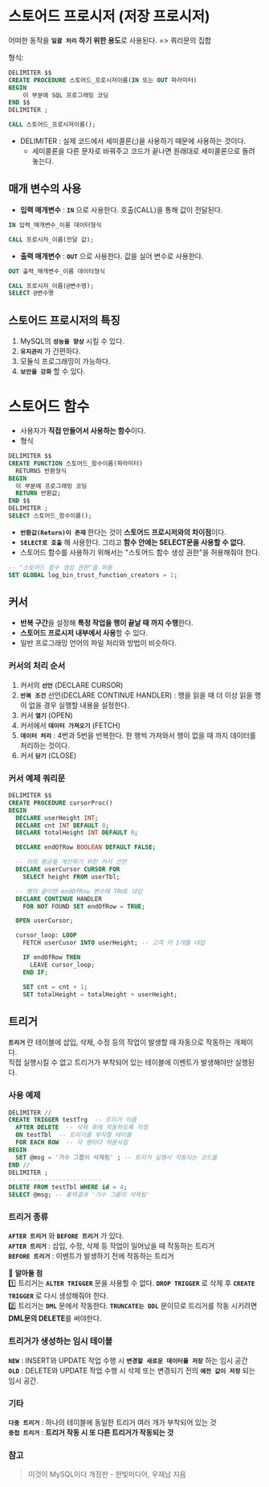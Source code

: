 # 스토어드 프로시저 (저장 프로시저)
어떠한 동작을 **`일괄 처리`** **하기 위한 용도**로 사용된다. => 쿼리문의 집합

형식:
```sql
DELIMITER $$
CREATE PROCEDURE 스토어드_프로시저이름(IN 또는 OUT 파라미터)
BEGIN
    이 부분에 SQL 프로그래밍 코딩
END $$
DELIMITER ;

CALL 스토어드_프로시저이름();
```
- DELIMITER : 실제 코드에서 세미콜론(;)을 사용하기 때문에 사용하는 것이다.
  - 세미콜론을 다른 문자로 바꿔주고 코드가 끝나면 원래대로 세미콜론으로 돌려 놓는다.

## 매개 변수의 사용
- **입력 매개변수** : **`IN`** 으로 사용한다. 호출(CALL)을 통해 값이 전달된다.
```sql
IN 입력_매개변수_이름 데이터형식
```
```sql
CALL 프로시저_이름(전달 값);
```
- **출력 매개변수** : **`OUT`** 으로 사용한다. 값을 실어 변수로 사용한다.
```sql
OUT 출력_매개변수_이름 데이터형식
```
```sql
CALL 프로시저_이름(@변수명);
SELECT @변수명
```

## 스토어드 프로시저의 특징
1. MySQL의 **`성능을 향상`** 시킬 수 있다.
2. **`유지관리`** 가 간편하다.
3. 모듈식 프로그래밍이 가능하다.
4. **`보안을 강화`** 할 수 있다.

# 스토어드 함수
- 사용자가 **직접 만들어서 사용하는 함수**이다.
- 형식
```sql
DELIMITER $$
CREATE FUNCTION 스토어드_함수이름(파라미터)
  RETURNS 반환형식
BEGIN
  이 부분에 프로그래밍 코딩
  RETURN 반환값;
END $$
DELIMITER ;
SELECT 스토어드_함수이름();
```
- **`반환값(Return)이 존재`** 한다는 것이 **스토어드 프로시저와의 차이점**이다.
- **`SELECT로 호출`** 해 사용한다. 그리고 **함수 안에는 SELECT문을 사용할 수 없다.**
- 스토어드 함수를 사용하기 위해서는 "스토어드 함수 생성 권한"을 허용해줘야 한다.
```sql
-- "스토어드 함수 생성 권한"을 허용
SET GLOBAL log_bin_trust_function_creators = 1;
```

## 커서
- **반복 구간**을 설정해 **특정 작업을 행이 끝날 때 까지 수행**한다.
- **스토어드 프로시저 내부에서 사용**할 수 있다.
- 일반 프로그래밍 언어의 파일 처리와 방법이 비슷하다.
### 커서의 처리 순서
1. 커서의 **`선언`** (DECLARE CURSOR)
2. **`반복 조건`** 선언(DECLARE CONTINUE HANDLER) : 행을 읽을 때 더 이상 읽을 행이 없을 경우 실행할 내용을 설정한다.
3. 커서 **`열기`** (OPEN)
4. 커서에서 **`데이터 가져오기`** (FETCH)
5. **`데이터 처리`** : 4번과 5번을 반복한다. 한 행씩 가져와서 행이 없을 때 까지 데이터를 처리하는 것이다.
6. 커서 **`닫기`** (CLOSE)

### 커서 예제 쿼리문
```sql
DELIMITER $$
CREATE PROCEDURE cursorProc()
BEGIN
  DECLARE userHeight INT;
  DECLARE cnt INT DEFAULT 0;
  DECLARE totalHeight INT DEFAULT 0;

  DECLARE endOfRow BOOLEAN DEFAULT FALSE;

  -- 키의 평균을 계산하기 위한 커서 선언
  DECLARE userCursor CURSOR FOR
    SELECT height FROM userTbl;

  -- 행의 끝이면 endOfRow 변수에 TRUE 대입
  DECLARE CONTINUE HANDLER
    FOR NOT FOUND SET endOfRow = TRUE;

  OPEN userCursor;

  cursor_loop: LOOP
    FETCH userCusor INTO userHeight; -- 고객 키 1개를 대입

    IF endOfRow THEN
      LEAVE cursor_loop;
    END IF;

    SET cnt = cnt + 1;
    SET totalHeight = totalHeight + userHeight;
```

## 트리거
**`트리거`** 란 테이블에 삽입, 삭제, 수정 등의 작업이 발생할 때 자동으로 작동하는 개체이다.<br/>
직접 실행시킬 수 없고 트리거가 부착되어 있는 테이블에 이벤트가 발생해야만 실행된다.

### 사용 예제
```sql
DELIMITER //
CREATE TRIGGER testTrg  -- 트리거 이름
  AFTER DELETE  -- 삭제 후에 작동하도록 지정
  ON testTbl  -- 트리거를 부착할 테이블
  FOR EACH ROW  -- 각 행마다 적용시킴
BEGIN
  SET @msg = '가수 그룹이 삭제됨' ; -- 트리거 실행시 작동되는 코드들
END //
DELIMITER ;
-- -----------------------
DELETE FROM testTbl WHERE id = 4;
SELECT @msg; -- 출력결과 '가수 그룹이 삭제됨'
```

### 트리거 종류
**`AFTER 트리거`** 와 **`BEFORE 트리거`** 가 있다.<br/>
**`AFTER 트리거`** : 삽입, 수정, 삭제 등 작업이 일어났을 때 작동하는 트리거<br/>
**`BEFORE 트리거`** : 이벤트가 발생하기 전에 작동하는 트리거

:mag_right: **알아둘 점** <br/>
:one: 트리거는 **`ALTER TRIGGER`** 문을 사용할 수 없다. **`DROP TRIGGER`** 로 삭제 후 **`CREATE TRIGGER`** 로 다시 생성해줘야 한다. <br/>
:two: 트리거는 **`DML`** 문에서 작동한다. **`TRUNCATE는 DDL`** 문이므로 트리거를 작동 시키려면 **DML문의 DELETE**를 써야한다.<br/>

### 트리거가 생성하는 임시 테이블
**`NEW`** : INSERT와 UPDATE 작업 수행 시 **`변경할 새로운 데이터를 저장`** 하는 임시 공간 <br/>
**`OLD`** : DELETE와 UPDATE 작업 수행 시 삭제 또는 변경되기 전의 **`예전 값이 저장`** 되는 임시 공간. <br/>

### 기타
**`다중 트리거`** : 하나의 테이블에 동일한 트리거 여러 개가 부착되어 있는 것 <br/>
**`중첩 트리거`** : **트리거 작동 시 또 다른 트리거가 작동되는 것**
### 참고
> 이것이 MySQL이다 개정판 - 한빛미디어, 우재남 지음 